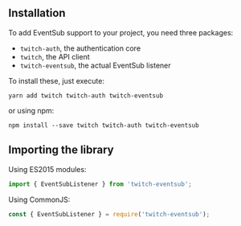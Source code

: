 ## Installation

To add EventSub support to your project, you need three packages:

- `twitch-auth`, the authentication core
- `twitch`, the API client
- `twitch-eventsub`, the actual EventSub listener

To install these, just execute:

	yarn add twitch twitch-auth twitch-eventsub

or using npm:

	npm install --save twitch twitch-auth twitch-eventsub

## Importing the library

Using ES2015 modules:

```typescript
import { EventSubListener } from 'twitch-eventsub';
```

Using CommonJS:

```typescript
const { EventSubListener } = require('twitch-eventsub');
```

